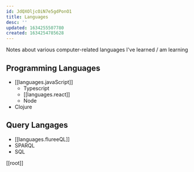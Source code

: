 ```yaml
---
id: JdQXOljcOiN7e5gdPonO1
title: Languages
desc: ''
updated: 1634255507780
created: 1634254785628
---
```

Notes about various computer-related languages I've learned / am learning

## Programming Languages

- [[languages.javaScript]]
	- Typescript
	- [[languages.react]]
	- Node
- Clojure

## Query Langages

- [[languages.flureeQL]]
- SPARQL
- SQL

[[root]]
